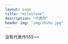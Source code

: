 ```yaml
---
layout: page
title: "milestone"
description: "代表作"
header-img: "img/zhihu.jpg"
---
```


没有代表作555~~






